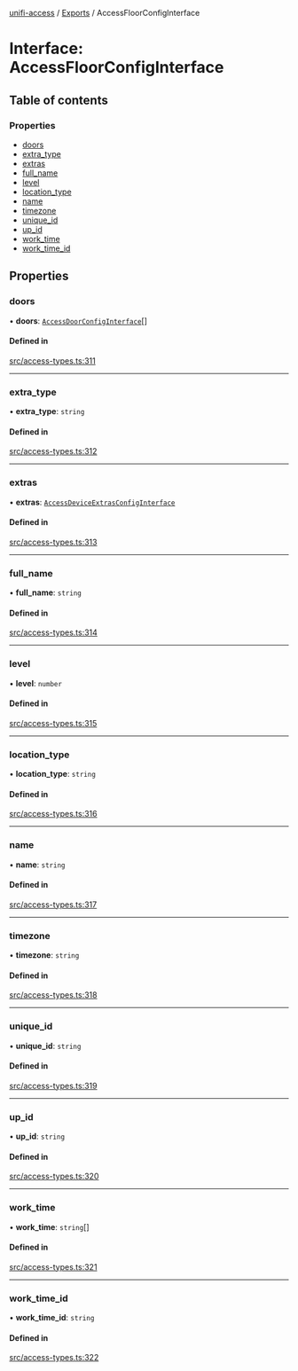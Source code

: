 [unifi-access](../README.md) / [Exports](../modules.md) / AccessFloorConfigInterface

# Interface: AccessFloorConfigInterface

## Table of contents

### Properties

- [doors](AccessFloorConfigInterface.md#doors)
- [extra\_type](AccessFloorConfigInterface.md#extra_type)
- [extras](AccessFloorConfigInterface.md#extras)
- [full\_name](AccessFloorConfigInterface.md#full_name)
- [level](AccessFloorConfigInterface.md#level)
- [location\_type](AccessFloorConfigInterface.md#location_type)
- [name](AccessFloorConfigInterface.md#name)
- [timezone](AccessFloorConfigInterface.md#timezone)
- [unique\_id](AccessFloorConfigInterface.md#unique_id)
- [up\_id](AccessFloorConfigInterface.md#up_id)
- [work\_time](AccessFloorConfigInterface.md#work_time)
- [work\_time\_id](AccessFloorConfigInterface.md#work_time_id)

## Properties

### doors

• **doors**: [`AccessDoorConfigInterface`](AccessDoorConfigInterface.md)[]

#### Defined in

[src/access-types.ts:311](https://github.com/hjdhjd/unifi-access/blob/ea613dd/src/access-types.ts#L311)

___

### extra\_type

• **extra\_type**: `string`

#### Defined in

[src/access-types.ts:312](https://github.com/hjdhjd/unifi-access/blob/ea613dd/src/access-types.ts#L312)

___

### extras

• **extras**: [`AccessDeviceExtrasConfigInterface`](AccessDeviceExtrasConfigInterface.md)

#### Defined in

[src/access-types.ts:313](https://github.com/hjdhjd/unifi-access/blob/ea613dd/src/access-types.ts#L313)

___

### full\_name

• **full\_name**: `string`

#### Defined in

[src/access-types.ts:314](https://github.com/hjdhjd/unifi-access/blob/ea613dd/src/access-types.ts#L314)

___

### level

• **level**: `number`

#### Defined in

[src/access-types.ts:315](https://github.com/hjdhjd/unifi-access/blob/ea613dd/src/access-types.ts#L315)

___

### location\_type

• **location\_type**: `string`

#### Defined in

[src/access-types.ts:316](https://github.com/hjdhjd/unifi-access/blob/ea613dd/src/access-types.ts#L316)

___

### name

• **name**: `string`

#### Defined in

[src/access-types.ts:317](https://github.com/hjdhjd/unifi-access/blob/ea613dd/src/access-types.ts#L317)

___

### timezone

• **timezone**: `string`

#### Defined in

[src/access-types.ts:318](https://github.com/hjdhjd/unifi-access/blob/ea613dd/src/access-types.ts#L318)

___

### unique\_id

• **unique\_id**: `string`

#### Defined in

[src/access-types.ts:319](https://github.com/hjdhjd/unifi-access/blob/ea613dd/src/access-types.ts#L319)

___

### up\_id

• **up\_id**: `string`

#### Defined in

[src/access-types.ts:320](https://github.com/hjdhjd/unifi-access/blob/ea613dd/src/access-types.ts#L320)

___

### work\_time

• **work\_time**: `string`[]

#### Defined in

[src/access-types.ts:321](https://github.com/hjdhjd/unifi-access/blob/ea613dd/src/access-types.ts#L321)

___

### work\_time\_id

• **work\_time\_id**: `string`

#### Defined in

[src/access-types.ts:322](https://github.com/hjdhjd/unifi-access/blob/ea613dd/src/access-types.ts#L322)
